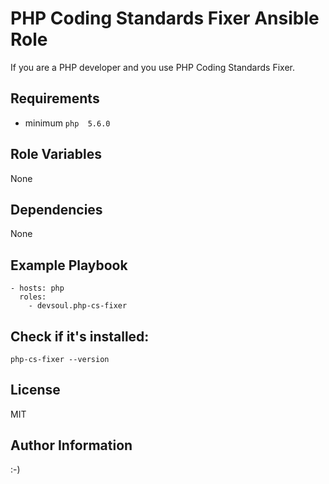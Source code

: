 PHP Coding Standards Fixer Ansible Role
=========

If you are a PHP developer and you use PHP Coding Standards Fixer.

Requirements
------------
  - minimum `php  5.6.0` 

Role Variables
--------------
None

Dependencies
------------
None

Example Playbook
----------------
    - hosts: php
      roles:
        - devsoul.php-cs-fixer

Check if it's installed:
------
    php-cs-fixer --version

License
-------
MIT

Author Information
------------------

:-)
